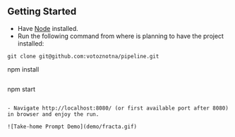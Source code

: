 ## Getting Started

- Have [Node](https://nodejs.org/en/download/) installed.
- Run the following command from where is planning to have the project installed:

```
git clone git@github.com:votoznotna/pipeline.git

```
npm install
```

```
npm start
```

- Navigate http://localhost:8080/ (or first available port after 8080) in browser and enjoy the run.

![Take-home Prompt Demo](demo/fracta.gif)
